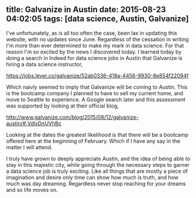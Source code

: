 title: Galvanize in Austin
date: 2015-08-23 04:02:05
tags: [data science, Austin, Galvanize]
---
I've unfortunately, as is all too often the case, been lax in updating
this website, with no updates since June. Regardless of the cessation in
writing I'm more than ever determined to make my mark in data science.  For
that reason I'm so excited by the news I discovered today.  I learned today by
doing a search in Indeed for data science jobs in Austin that Galvanize is
hiring a data science instructor,


https://jobs.lever.co/galvanize/52ab0336-418a-4456-9930-8e854f22094f

Which naivly seemed to imply that Galvanize will be coming to Austin.  This is
the bootcamp company I planned to have to sell my current home, and move to
Seattle to experience.  A Google search later and this assessment was supported
by looking at their official blog, 

http://www.galvanize.com/blog/2015/08/12/galvanize-austin/#.VdlxDnUVhBc

Looking at the dates the greatest likelihood is that there will be a bootcamp
offered here at the beginning of February. Which if I have any say in the
matter I will attend. 

I truly have grown to deeply appreciate Austin, and the idea of being able to
stay in this majestic city, while going through the necessary steps to garner a
data science job is truly exciting.  Like all things that are mostly a piece of
imagination and desire only time can show how much is truth, and how much was
day dreaming.  Regardless never stop reaching for your dreams and so life moves
on.
